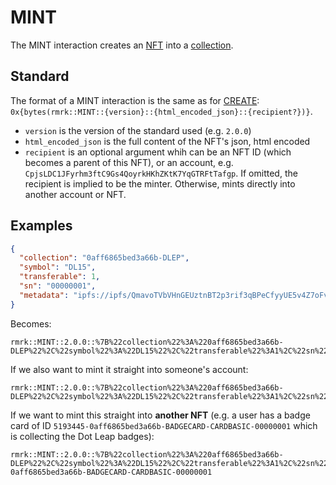 # MINT

The MINT interaction creates an [NFT](../entities/nft.md) into a
[collection](../entities/collection.md).

## Standard

The format of a MINT interaction is the same as for [CREATE](create.md):
`0x{bytes(rmrk::MINT::{version}::{html_encoded_json}::{recipient?})}`.

- `version` is the version of the standard used (e.g. `2.0.0`)
- `html_encoded_json` is the full content of the NFT's json, html encoded
- `recipient` is an optional argument whih can be an NFT ID (which becomes a parent of this NFT), or
  an account, e.g. `CpjsLDC1JFyrhm3ftC9Gs4QoyrkHKhZKtK7YqGTRFtTafgp`. If omitted, the recipient is
  implied to be the minter. Otherwise, mints directly into another account or NFT.

## Examples

```json
{
  "collection": "0aff6865bed3a66b-DLEP",
  "symbol": "DL15",
  "transferable": 1,
  "sn": "00000001",
  "metadata": "ipfs://ipfs/QmavoTVbVHnGEUztnBT2p3rif3qBPeCfyyUE5v4Z7oFvs4"
}
```

Becomes:

```
rmrk::MINT::2.0.0::%7B%22collection%22%3A%220aff6865bed3a66b-DLEP%22%2C%22symbol%22%3A%22DL15%22%2C%22transferable%22%3A1%2C%22sn%22%3A%2200000001%22%2C%22metadata%22%3A%22ipfs%3A%2F%2Fipfs%2FQmavoTVbVHnGEUztnBT2p3rif3qBPeCfyyUE5v4Z7oFvs4%22%7D
```

If we also want to mint it straight into someone's account:

```
rmrk::MINT::2.0.0::%7B%22collection%22%3A%220aff6865bed3a66b-DLEP%22%2C%22symbol%22%3A%22DL15%22%2C%22transferable%22%3A1%2C%22sn%22%3A%2200000001%22%2C%22metadata%22%3A%22ipfs%3A%2F%2Fipfs%2FQmavoTVbVHnGEUztnBT2p3rif3qBPeCfyyUE5v4Z7oFvs4%22%7D::CpjsLDC1JFyrhm3ftC9Gs4QoyrkHKhZKtK7YqGTRFtTafgp
```

If we want to mint this straight into **another NFT** (e.g. a user has a badge card of ID
`5193445-0aff6865bed3a66b-BADGECARD-CARDBASIC-00000001` which is collecting the Dot Leap badges):

```
rmrk::MINT::2.0.0::%7B%22collection%22%3A%220aff6865bed3a66b-DLEP%22%2C%22symbol%22%3A%22DL15%22%2C%22transferable%22%3A1%2C%22sn%22%3A%2200000001%22%2C%22metadata%22%3A%22ipfs%3A%2F%2Fipfs%2FQmavoTVbVHnGEUztnBT2p3rif3qBPeCfyyUE5v4Z7oFvs4%22%7D::5193445-0aff6865bed3a66b-BADGECARD-CARDBASIC-00000001
```
